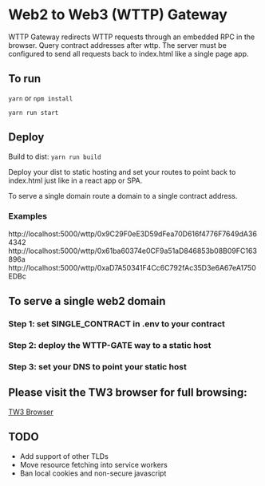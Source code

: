 # Web2 to Web3 (WTTP) Gateway

WTTP Gateway redirects WTTP requests through an embedded RPC in the browser. Query contract addresses after wttp.
The server must be configured to send all requests back to index.html like a single page app.

## To run

`yarn` or `npm install`

`yarn run start`

## Deploy

Build to dist: `yarn run build`

Deploy your dist to static hosting and set your routes to point back to index.html just like in a react app or SPA.

To serve a single domain route a domain to a single contract address.

### Examples

http://localhost:5000/wttp/0x9C29F0eE3D59dFea70D616f4776F7649dA364342
http://localhost:5000/wttp/0x61ba60374e0CF9a51aD846853b08B09FC163896a
http://localhost:5000/wttp/0xaD7A50341F4Cc6C792fAc35D3e6A67eA1750EDBc

## To serve a single web2 domain

### Step 1: set SINGLE_CONTRACT in .env to your contract

### Step 2: deploy the WTTP-GATE way to a static host

### Step 3: set your DNS to point your static host

## Please visit the TW3 browser for full browsing:

[TW3 Browser](https://github.com/TechnicallyWeb3/min-web3)

## TODO

- Add support of other TLDs
- Move resource fetching into service workers
- Ban local cookies and non-secure javascript
